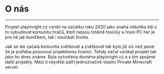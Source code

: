 # O nás
--------


Projekt playinright.cz vznikl na začátku roku 2020 jako snaha několika lidí o to vybudovat komunitu hráčů, kteří nejsou totálně toxický a hraní PC her je pro ně jak koníčkem, tak i součástí života. 

Jak se ale začala komunita zvětšovat a zvětšovat tak bylo již víc než jasné že je potřeba posunout projektovou hranici. Tehdy začal vznikat projekt tak jako ho dnes známe. Byla vytvořena doména playinright.cz a s tím spojené další projekty. Mezi ti největší patří jednoznačně vlastní Private Minecraft server.